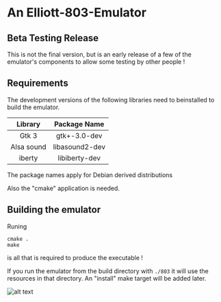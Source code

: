# An Elliott-803-Emulator

## Beta Testing Release ##

This is not the final version, but is an early release of a few of the emulator's components to 
allow some testing by other people !

## Requirements ##

The development versions of the following libraries need to beinstalled to build the emulator.

| Library        | Package Name |
|:-------------:|:-------------:|
| Gtk 3  | gtk+-3.0-dev |
| Alsa sound | libasound2-dev |
| iberty | libiberty-dev |

The package names apply for Debian derived distributions

Also the "cmake" application is needed.

## Building the emulator ##

Runing 

```
cmake .
make
```

is all that is required to produce the executable !

If you run the emulator from the build directory with `./803` it will use the resources in
that directory.  An "install" make target will be added later.


![alt text](https://github.com/PeterOGB/Elliott-803-Emulator/doc/Beta1.png "First Release Components")

